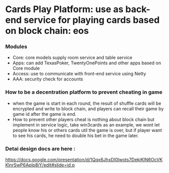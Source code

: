 Cards Play Platform: use as back-end service for playing cards based on block chain: eos
====================================

### Modules

* Core: core models supply room service and table service
* Apps: can add TexasPoker, TwentyOnePoints and other apps based on Core module
* Access: use to communicate with front-end service using Netty
* AAA: security check for accounts

### How to be a decentration platform to prevent cheating in game
* when the game is start in each round, the result of shuffle cards will be encrypted and write to block chain, and players can recall their game by game id after the game is end.
* How to prevent other players cheat is nothing about block chain but implement in service logic, take win3cards as an example, we wont let people know his or others cards util the game is over, but if player want to see his cards, he need to double his bet in the game later.

### Detai design docs are here :
https://docs.google.com/presentation/d/1Qqx6JhxDl0lwots7DekjKlN6OcVKKlnrSwP6Aplp8iY/edit#slide=id.p
